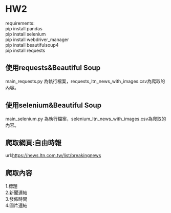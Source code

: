 # HW2
requirements:  
pip install pandas  
pip install selenium  
pip install webdriver_manager   
pip install beautifulsoup4  
pip install requests  

## 使用requests&Beautiful Soup
main_requests.py 為執行檔案，requests_ltn_news_with_images.csv為爬取的內容。

## 使用selenium&Beautiful Soup
main_selenium.py 為執行檔案，selenium_ltn_news_with_images.csv為爬取的內容。

## 爬取網頁:自由時報
url:https://news.ltn.com.tw/list/breakingnews

## 爬取內容
1.標題  
2.新聞連結  
3.發佈時間  
4.圖片連結  

